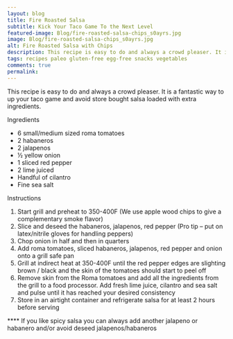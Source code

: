```yaml
---
layout: blog
title: Fire Roasted Salsa
subtitle: Kick Your Taco Game To the Next Level
featured-image: Blog/fire-roasted-salsa-chips_s0ayrs.jpg
image: Blog/fire-roasted-salsa-chips_s0ayrs.jpg
alt: Fire Roasted Salsa with Chips
description: This recipe is easy to do and always a crowd pleaser. It is a fantastic way to up your taco game.
tags: recipes paleo gluten-free egg-free snacks vegetables
comments: true
permalink:
---
```

This recipe is easy to do and always a crowd pleaser. It is a fantastic way to up your taco game and avoid store bought salsa loaded with extra ingredients.

Ingredients
* 6 small/medium sized roma tomatoes
* 2 habaneros
* 2 jalapenos
* ½ yellow onion
* 1 sliced red pepper
* 2 lime juiced
* Handful of cilantro
* Fine sea salt

Instructions
1.	Start grill and preheat to 350-400F (We use apple wood chips to give a complementary smoke flavor)
2.	Slice and deseed the habaneros, jalapenos, red pepper (Pro tip – put on latex/nitrile gloves for handling peppers)
3.	Chop onion in half and then in quarters
4.	Add roma tomatoes, sliced habaneros, jalapenos, red pepper and onion onto a grill safe pan
5.	Grill at indirect heat at 350-400F until the red pepper edges are slighting brown / black and the skin of the tomatoes should start to peel off
6.	Remove skin from the Roma tomatoes and add all the ingredients from the grill to a food processor. Add fresh lime juice, cilantro and sea salt and pulse until it has reached your desired consistency
7.	Store in an airtight container and refrigerate salsa for at least 2 hours before serving

**** If you like spicy salsa you can always add another jalapeno or habanero and/or avoid deseed jalapenos/habaneros
